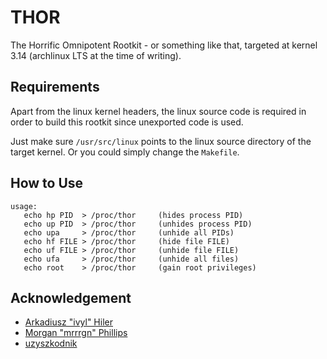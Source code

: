 # THOR

The Horrific Omnipotent Rootkit - or something like that, targeted at kernel
3.14 (archlinux LTS at the time of writing).

## Requirements

Apart from the linux kernel headers, the linux source code is required in order
to build this rootkit since unexported code is used.

Just make sure `/usr/src/linux` points to the linux source directory of the
target kernel. Or you could simply change the `Makefile`.

## How to Use

    usage:
       echo hp PID  > /proc/thor     (hides process PID)
       echo up PID  > /proc/thor     (unhides process PID)
       echo upa     > /proc/thor     (unhide all PIDs)
       echo hf FILE > /proc/thor     (hide file FILE)
       echo uf FILE > /proc/thor     (unhide file FILE)
       echo ufa     > /proc/thor     (unhide all files)
       echo root    > /proc/thor     (gain root privileges)

## Acknowledgement

- [Arkadiusz "ivyl" Hiler](https://github.com/ivyl/rootkit)
- [Morgan "mrrrgn" Phillips](https://github.com/mrrrgn/simple-rootkit)
- [uzyszkodnik](https://github.com/uzyszkodnik/rootkit)
